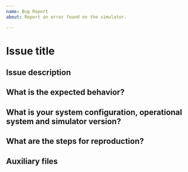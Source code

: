 ```yaml
---
name: Bug Report
about: Report an error found on the simulator.

---
```



# Issue title

<!--
    Please replace the "Issue title" with a brief description of your problem.
    Such as "The control node process dies during UAV 2 simulation".
-->

## Issue description

<!--
    Please include here a more detailed description about the issue you are
    reporting:

    For example:
    "When trying to run a simulation with the world vant_2.world, the
    simulation never starts, and there is a message informing that the
    controller node has died."
-->

## What is the expected behavior?

<!--
    Please describe how do you believe the system should behaved in the specific
    situation of the issue you are reporting.

    For example:
    "
    After a click in the Start Gazebo button on the ProVANT simulator GUI, the
    gazebo simulation starts together with all the other relevant ROS nodes,
    and the UAV moves on screen according to the selected control strategy
    and desired trajectory or setpoint.
    "
-->

## What is your system configuration, operational system and simulator version?

<!--
    Describe the basic configuration of the computer used when the issue 
    ocurred, including the CPU model, installed RAM, GPU model, operational 
    system and version, and the commit hash of the simulator version you are
    running.

    The commit hash is a string of the following format:
    e2feb855facfaa27e40e9a68edc307a92580fdef

    And this can be found at the very start of the ouput of the git show 
    command.

    An example of these details are:
    Intel Core i7 7500U with 16 GB of RAM, and a NVidia GTX 920MX GPU running
    Ubuntu Linux version 18.04.
    Using the code available under the ProVANT Simulator developer with commit
    hash e2feb855facfaa27e40e9a68edc307a92580fdef.
-->

## What are the steps for reproduction?

<!--
    What are the steps necessary in order to reproduce the issue you are 
    reporting?

    For example:

    - Open the ProVANT Simulator GUI via the command line;
    - Open the empty/vant_2 world;
    - Select the vant2_lqr control strategy;
    - Start the gazebo simulation;
-->

## Auxiliary files

<!--
    If possible, and relevant, please provide all of the resources that can
    help in the determination and reproduction of the issue you are reporting.

    Examples of helpfull files include, but are not limited to:

    - The full output of the process which originated the error from the 
    terminal.
    - A print of the simulation screen highlighting the errors.
    - The output from the process execution window of the GUI, containing the 
    process which generated the issue.

    Please, don't just paste the content directly on the github issue, if 
    possible upload the file to Dropbox, Google Drive or a similar service and
    paste a publicly accessible for the file with a brief description above the
    link.
-->
